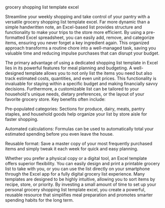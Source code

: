 grocery shopping list template excel


Streamline your weekly shopping and take control of your pantry with a versatile grocery shopping list template excel. Far more dynamic than a simple handwritten note, an Excel-based list provides structure and functionality to make your trips to the store more efficient. By using a pre-formatted Excel spreadsheet, you can easily add, remove, and categorize items, ensuring you never forget a key ingredient again. This organized approach transforms a routine chore into a well-managed task, saving you valuable time and reducing impulse purchases that can disrupt your budget.



The primary advantage of using a dedicated shopping list template in Excel lies in its powerful features for meal planning and budgeting. A well-designed template allows you to not only list the items you need but also track estimated costs, quantities, and even unit prices. This functionality is invaluable for staying within a specific budget and making financially savvy decisions. Furthermore, a customizable list can be tailored to your household's unique needs, dietary preferences, or the layout of your favorite grocery store. Key benefits often include:




Pre-populated categories: Sections for produce, dairy, meats, pantry staples, and household goods help organize your list by store aisle for faster shopping.


Automated calculations: Formulas can be used to automatically total your estimated spending before you even leave the house.


Reusable format: Save a master copy of your most frequently purchased items and simply tweak it each week for quick and easy planning.





Whether you prefer a physical copy or a digital tool, an Excel template offers superior flexibility. You can easily design and print a printable grocery list to take with you, or you can use the list directly on your smartphone through the Excel app for a fully digital grocery list experience. Many templates are designed to be highly intuitive, allowing you to sort items by recipe, store, or priority. By investing a small amount of time to set up your personal grocery shopping list template excel, you create a powerful, reusable resource that simplifies meal preparation and promotes smarter spending habits for the long term.
